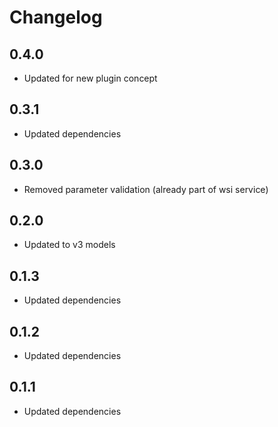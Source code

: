 # Changelog

## 0.4.0

- Updated for new plugin concept

## 0.3.1

- Updated dependencies

## 0.3.0

- Removed parameter validation (already part of wsi service)

## 0.2.0

- Updated to v3 models

## 0.1.3

- Updated dependencies

## 0.1.2

- Updated dependencies

## 0.1.1

- Updated dependencies
